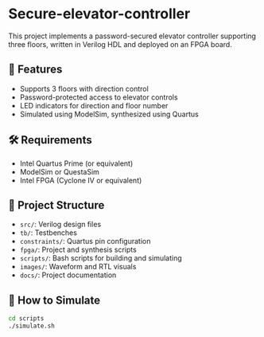 # Secure-elevator-controller
This project implements a password-secured elevator controller supporting three floors, written in Verilog HDL and deployed on an FPGA board.

## 🚀 Features
- Supports 3 floors with direction control
- Password-protected access to elevator controls
- LED indicators for direction and floor number
- Simulated using ModelSim, synthesized using Quartus

## 🛠 Requirements
- Intel Quartus Prime (or equivalent)
- ModelSim or QuestaSim
- Intel FPGA (Cyclone IV or equivalent)

## 📁 Project Structure
- `src/`: Verilog design files
- `tb/`: Testbenches
- `constraints/`: Quartus pin configuration
- `fpga/`: Project and synthesis scripts
- `scripts/`: Bash scripts for building and simulating
- `images/`: Waveform and RTL visuals
- `docs/`: Project documentation

## 🧪 How to Simulate
```bash
cd scripts
./simulate.sh
